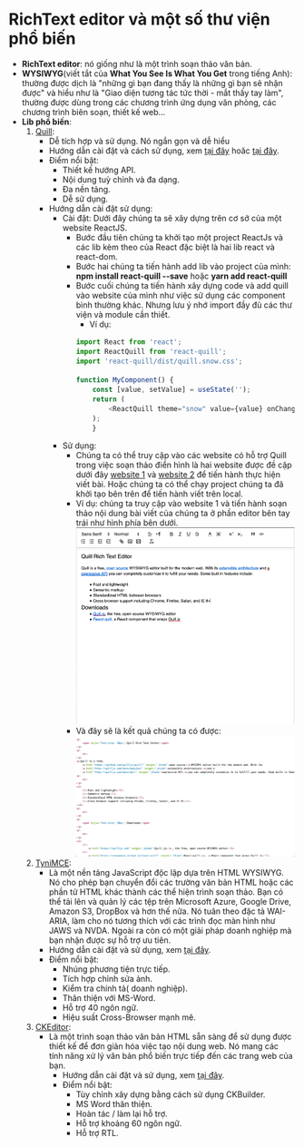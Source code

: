 # RichText editor và một số thư viện phổ biến
- **RichText editor**: nó giống như là một trình soạn thảo văn bản.
- **WYSIWYG**(viết tắt của **What You See Is What You Get** trong tiếng Anh):  thường được dịch là "những gì bạn đang thấy là những gì bạn sẽ nhận được" và hiểu như là "Giao diện tương tác tức thời - mắt thấy tay làm", thường được dùng trong các chương trình ứng dụng văn phòng, các chương trình biên soạn, thiết kế web... 
- **Lib phổ biến**:
  1. [Quill](https://zenoamaro.github.io/react-quill/):
	   * Dễ tích hợp và sử dụng. Nó ngắn gọn và dễ hiểu
	   * Hướng dẫn cài đặt và cách sử dụng, xem [tại đây](https://www.npmjs.com/package/react-quill) hoăc [tại đây](http://somethingaboutme.info/bai-viet/duynguyen/[quill]-gioi-thieu-quill-rich-text-editor-va-tuy-bien-637165001994629090.html).
		* Điểm nổi bật:
		  * Thiết kế hướng API.
		  * Nội dung tuỳ chỉnh và đa dạng.
		  * Đa nền tảng.
		  * Dễ sử dụng.
      * Hướng dẫn cài đặt sử dụng:  
        * Cài đặt: Dưới đây chúng ta sẽ xây dựng trên cơ sở của một website ReactJS.
          * Bước đầu tiên chúng ta khởi tạo một project ReactJs và các lib kèm theo của React đặc biệt là hai lib react và react-dom.
          * Bước hai chúng ta tiến hành add lib vào project của mình: **npm install react-quill --save** hoặc **yarn add react-quill**
          * Bước cuối chúng ta tiến hành xây dựng code và add quill vào website của mình như việc sử dụng các component bình thường khác. Nhưng lưu ý nhớ import đầy đủ các thư viện và module cần thiết.
            * Ví dụ:
			```javascript
			import React from 'react';
			import ReactQuill from 'react-quill';
			import 'react-quill/dist/quill.snow.css';

			function MyComponent() {
  				const [value, setValue] = useState('');
				return (
					<ReactQuill theme="snow" value={value} onChange={setValue}/>
				);
				}
			```
        * Sử dụng: 
          * Chúng ta có thể truy cập vào các website có hỗ trợ Quill trong việc soạn thảo điển hình là hai website được đề cập dưới đây [website 1](https://zenoamaro.github.io/react-quill/) và [website 2](http://somethingaboutme.info/bai-viet/duynguyen/[quill]-gioi-thieu-quill-rich-text-editor-va-tuy-bien-637165001994629090.html) để tiến hành thực hiện viết bài. Hoặc chúng ta có thể chạy project chúng ta đã khởi tạo bên trên để tiến hành viết trên local.
          * Ví dụ: chúng ta truy cập vào website 1 và tiến hành soạn thảo nội dung bài viết của chúng ta ở phần editor bên tay trái như hình phía bên dưới.
  			![image](./imageRichTextEditor&Lib/quillImageDemo.png)
          * Và đây sẽ là kết quả chúng ta có được:
			![image](./imageRichTextEditor&Lib/quillImageResult.png)
  1. [TyniMCE](https://www.tiny.cloud/docs/demo/basic-example/#):
	   * Là một nền tảng JavaScript độc lập dựa trên HTML WYSIWYG. Nó cho phép bạn chuyển đổi các trường văn bản HTML hoặc các phần tử HTML khác thành các thể hiện trình soạn thảo. Bạn có thể tải lên và quản lý các tệp trên Microsoft Azure, Google Drive, Amazon S3, DropBox và hơn thế nữa. Nó tuân theo đặc tả WAI-ARIA, làm cho nó tương thích với các trình đọc màn hình như JAWS và NVDA. Ngoài ra còn có một giải pháp doanh nghiệp mà bạn nhận được sự hỗ trợ ưu tiên.
	   * Hướng dẫn cài đặt và sử dụng, xem [tại đây](https://techblog.vn/gioi-thieu-ve-tinymce).
	   * Điểm nổi bật:
	     * Nhúng phương tiện trực tiếp.
	     * Tích hợp chỉnh sửa ảnh.
	     * Kiểm tra chính tả( doanh nghiệp).
	     * Thân thiện với MS-Word.
	     * Hỗ trợ 40 ngôn ngữ.
	     * Hiệu suất Cross-Browser mạnh mẽ.
  3. [CKEditor](https://nightly.ckeditor.com/20-04-09-06-04/full/samples/index.html):
	   * Là một trình soạn thảo văn bản HTML sẵn sàng để sử dụng được thiết kế để đơn giản hóa việc tạo nội dung web. Nó mang các tính năng xử lý văn bản phổ biến trực tiếp đến các trang web của bạn.
           * Hướng dẫn cài đặt và sử dụng, xem [tại đây](https://o7planning.org/vi/10369/huong-dan-su-dung-trinh-soan-thao-ckeditor).
           * Điểm nổi bật:
		     * Tùy chỉnh xây dựng bằng cách sử dụng CKBuilder.
		     * MS Word thân thiện.
		     * Hoàn tác / làm lại hỗ trợ.
		     * Hỗ trợ khoảng 60 ngôn ngữ.
		     * Hỗ trợ RTL.
